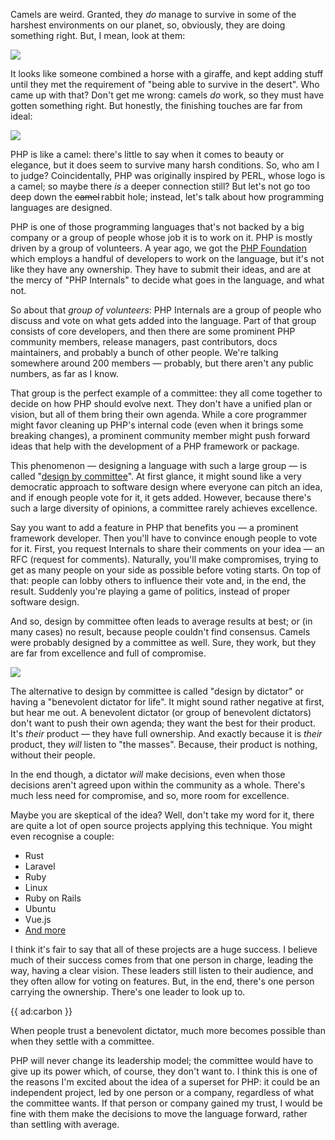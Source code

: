 Camels are weird. Granted, they _do_ manage to survive in some of the harshest environments on our planet, so, obviously, they are doing something right. But, I mean, look at them:

![](/resources/img/blog/committee/camel3.jpg)

It looks like someone combined a horse with a giraffe, and kept adding stuff until they met the requirement of "being able to survive in the desert". Who came up with that?  Don't get me wrong: camels _do_ work, so they must have gotten something right. But honestly, the finishing touches are far from ideal:

![](/resources/img/blog/committee/camel4.jpg)

PHP is like a camel: there's little to say when it comes to beauty or elegance, but it does seem to survive many harsh conditions. So, who am I to judge? Coincidentally, PHP was originally inspired by PERL, whose logo is a camel; so maybe there _is_ a deeper connection still? But let's not go too deep down the <span style="text-decoration:line-through">camel</span>&thinsp;rabbit hole; instead, let's talk about how programming languages are designed.

PHP is one of those programming languages that's not backed by a big company or a group of people whose job it is to work on it. PHP is mostly driven by a group of volunteers. A year ago, we got the [PHP Foundation](https://thephp.foundation/) which employs a handful of developers to work on the language, but it's not like they have any ownership. They have to submit their ideas, and are at the mercy of "PHP Internals" to decide what goes in the language, and what not.

So about that _group of volunteers_: PHP Internals are a group of people who discuss and vote on what gets added into the language. Part of that group consists of core developers, and then there are some prominent PHP community members, release managers, past contributors, docs maintainers, and probably a bunch of other people. We're talking somewhere around 200 members — probably, but there aren't any public numbers, as far as I know.

That group is the perfect example of a committee: they all come together to decide on how PHP should evolve next. They don't have a unified plan or vision, but all of them bring their own agenda. While a core programmer might favor cleaning up PHP's internal code (even when it brings some breaking changes), a prominent community member might push forward ideas that help with the development of a PHP framework or package.

This phenomenon — designing a language with such a large group — is called "[design by committee](https://en.wikipedia.org/wiki/Design_by_committee)". At first glance, it might sound like a very democratic approach to software design where everyone can pitch an idea, and if enough people vote for it, it gets added. However, because there's such a large diversity of opinions, a committee rarely achieves excellence.

Say you want to add a feature in PHP that benefits you — a prominent framework developer. Then you'll have to convince enough people to vote for it. First, you request Internals to share their comments on your idea — an RFC (request for comments). Naturally, you'll make compromises, trying to get as many people on your side as possible before voting starts. On top of that: people can lobby others to influence their vote and, in the end, the result. Suddenly you're playing a game of politics, instead of proper software design. 

And so, design by committee often leads to average results at best; or (in many cases) no result, because people couldn't find consensus. Camels were probably designed by a committee as well. Sure, they work, but they are far from excellence and full of compromise.

![](/resources/img/blog/committee/camel5.jpg)

The alternative to design by committee is called "design by dictator" or having a "benevolent dictator for life". It might sound rather negative at first, but hear me out. A benevolent dictator (or group of benevolent dictators) don't want to push their own agenda; they want the best for their product. It's _their_ product — they have full ownership. And exactly because it is _their_ product, they _will_ listen to "the masses". Because, their product is nothing, without their people.

In the end though, a dictator _will_ make decisions, even when those decisions aren't agreed upon within the community as a whole. There's much less need for compromise, and so, more room for excellence.

Maybe you are skeptical of the idea? Well, don't take my word for it, there are quite a lot of open source projects applying this technique. You might even recognise a couple:

- Rust
- Laravel
- Ruby
- Linux
- Ruby on Rails
- Ubuntu
- Vue.js
- [And more](https://en.wikipedia.org/wiki/Benevolent_dictator_for_life)

I think it's fair to say that all of these projects are a huge success. I believe much of their success comes from that one person in charge, leading the way, having a clear vision. These leaders still listen to their audience, and they often allow for voting on features. But, in the end, there's one person carrying the ownership. There's one leader to look up to. 

{{ ad:carbon }}

When people trust a benevolent dictator, much more becomes possible than when they settle with a committee.

PHP will never change its leadership model; the committee would have to give up its power which, of course, they don't want to. I think this is one of the reasons I'm excited about the idea of a superset for PHP: it could be an independent project, led by one person or a company, regardless of what the committee wants. If that person or company gained my trust, I would be fine with them make the decisions to move the language forward, rather than settling with average.
